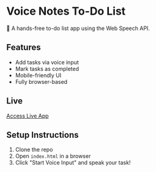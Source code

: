 # Voice Notes To-Do List

🎤 A hands-free to-do list app using the Web Speech API.

## Features
- Add tasks via voice input
- Mark tasks as completed
- Mobile-friendly UI
- Fully browser-based

## Live
[Access Live App](https://sindhu-987.github.io/voice-to-todo/)

## Setup Instructions
1. Clone the repo
2. Open `index.html` in a browser
3. Click "Start Voice Input" and speak your task!
